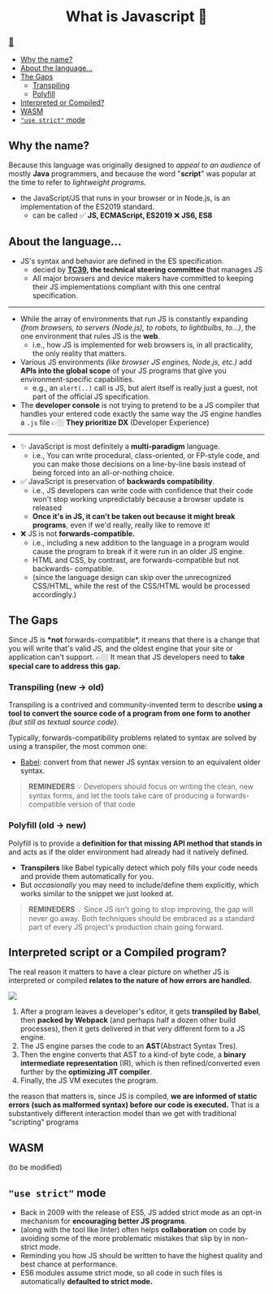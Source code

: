 <h1 style="text-align:center">What is Javascript 📝</h1>

### [📖](https://github.com/getify/You-Dont-Know-JS/blob/2nd-ed/get-started/ch1.md)

- [Why the name?](#why-the-name)
- [About the language...](#about-the-language)
- [The Gaps](#the-gaps)
  - [Transpiling](#-transpiling-new---old)
  - [Polyfill](#-polyfill-old---new)
- [Interpreted or Compiled?](#js-interpreted-script-or-a-compiled-program)
- [WASM](#wasm)
- [`"use strict"` mode](#use-strict--mode)

## Why the name?

Because this language was originally designed to _appeal to an audience_ of mostly **Java** programmers, and because the word "**script**" was popular at the time to refer to _lightweight programs._

- the JavaScript/JS that runs in your browser or in Node.js, is an implementation of the ES2019 standard.
  - can be called ✅ **JS, ECMAScript, ES2019** ❌ **JS6, ES8**

## About the language...

- JS's syntax and behavior are defined in the ES specification.
  - decied by **[TC39](https://tc39.es/), the technical steering committee** that manages JS
  - All major browsers and device makers have committed to keeping their JS implementations compliant with this one central specification.

---

- While the array of environments that run JS is constantly expanding _(from browsers, to servers (Node.js), to robots, to lightbulbs, to...)_, the one environment that rules JS is the **web**.
  - i.e., how JS is implemented for web browsers is, in all practicality, the only reality that matters.
- Various JS environments _(like browser JS engines, Node.js, etc.)_ add **APIs into the global scope** of your JS programs that give you environment-specific capabilities.
  - e.g., an `alert(..)` call is JS, but alert itself is really just a guest, not part of the official JS specification.
- The **developer console** is not trying to pretend to be a JS compiler that handles your entered code exactly the same way the JS engine handles a `.js` file 👉🏼 **They prioritize DX** (Developer Experience)

---

- ✨ JavaScript is most definitely a **multi-paradigm** language.
  - i.e., You can write procedural, class-oriented, or FP-style code, and you can make those decisions on a line-by-line basis instead of being forced into an all-or-nothing choice.
- ✅ JavaScript is preservation of **backwards compatibility**.
  - i.e., JS developers can write code with confidence that their code won't stop working unpredictably because a browser update is released
  - **Once it's in JS, it can't be taken out because it might break programs**, even if we'd really, really like to remove it!
- ❌ JS is not **forwards-compatible.**
  - i.e., including a new addition to the language in a program would cause the program to break if it were run in an older JS engine.
  - HTML and CSS, by contrast, are forwards-compatible but not backwards- compatible.
  - (since the language design can skip over the unrecognized CSS/HTML, while the rest of the CSS/HTML would be processed accordingly.)

## The Gaps

Since JS is **\*not** forwards-compatible\*, it means that there is a change that you will write that's valid JS, and the oldest engine that your site or application can't support.
👉🏼 It mean that JS developers need to **take special care to address this gap.**

### Transpiling (new -> old)

Transpiling is a contrived and community-invented term to describe **using a tool to convert the source code of a program from one form to another** _(but still as textual source code)._

Typically, forwards-compatibility problems related to syntax are solved by using a transpiler, the most common one:

- [Babel](https://babeljs.io): convert from that newer JS syntax version to an equivalent older syntax.

> **REMINEDERS** 💡 Developers should focus on writing the clean, new syntax forms, and let the tools take care of producing a forwards-compatible version of that code

### Polyfill (old -> new)

Polyfill is to provide a **definition for that missing API method that stands in** and acts as if the older environment had already had it natively defined.

- **Transpilers** like Babel typically detect which poly fills your code needs and provide them automatically for you.
- But _occasionally_ you may need to include/define them explicitly, which works similar to the snippet we just looked at.

> **REMINEDERS** 💡 Since JS isn't going to stop improving, the gap will never go away. Both techniques should be embraced as a standard part of every JS project's production chain going forward.

## Interpreted script or a Compiled program?

The real reason it matters to have a clear picture on whether JS is interpreted or compiled **relates to the nature of how errors are handled.**

![](https://github.com/getify/You-Dont-Know-JS/raw/2nd-ed/get-started/images/fig3.png)

1. After a program leaves a developer's editor, it gets **transpiled by Babel**, then **packed by Webpack** (and perhaps half a dozen other build processes), then it gets delivered in that very different form to a JS engine.
2. The JS engine parses the code to an **AST**(Abstract Syntax Tres).
3. Then the engine converts that AST to a kind-of byte code, a **binary intermediate representation** (IR), which is then refined/converted even further by the **optimizing JIT compiler**.
4. Finally, the JS VM executes the program.

the reason that matters is, since JS is compiled, **we are informed of static errors (such as malformed syntax) before our code is executed.** That is a substantively different interaction model than we get with traditional "scripting" programs

## WASM

(to be modified)

## `"use strict"` mode

- Back in 2009 with the release of ES5, JS added strict mode as an opt-in mechanism for **encouraging better JS programs**.
- (along with the tool like linter) often helps **collaboration** on code by avoiding some of the more problematic mistakes that slip by in non-strict mode.
- Reminding you how JS should be written to have the highest quality and best chance at performance.
- ES6 modules assume strict mode, so all code in such files is automatically **defaulted to strict mode.**
